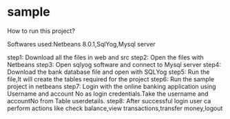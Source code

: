 # sample
How to run this project?

Softwares used:Netbeans 8.0.1,SqlYog,Mysql server

step1: Download all the files in web and src 
step2: Open the files with Netbeans
step3: Open sqlyog software and connect to Mysql server
step4: Download the bank database file and open with SQLYog 
step5: Run the file,It will create the tables required for the project
step6: Run the sample project in netbeans
step7: Login with the online banking application using Username and account No as login credentials.Take the username and accountNo from Table userdetails.
step8: After successful login user ca perform actions like check balance,view transactions,transfer money,logout

